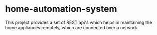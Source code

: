 # home-automation-system
This project provides a set of REST api's which helps in maintaining the home appliances remotely, which are connected over a network
